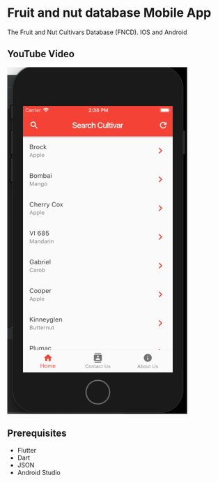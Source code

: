 # Fruit and nut database Mobile App
The Fruit and Nut Cultivars Database (FNCD). IOS and Android

## YouTube Video

[![Watch the video](https://github.com/Viktoru/FruitandnutMobileApp/blob/master/lib/img/s1.png)](https://www.youtube.com/watch?v=4qgsRfIH6jw)

## Prerequisites

- Flutter
- Dart
- JSON
- Android Studio
